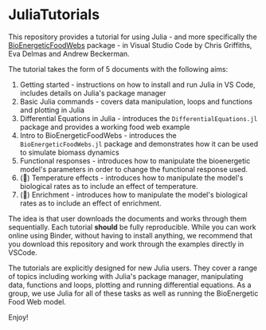 # JuliaTutorials

This repository provides a tutorial for using Julia - and more specifically the [BioEnergeticFoodWebs](https://github.com/PoisotLab/BioEnergeticFoodWebs.jl) package - in Visual Studio Code by Chris Griffiths, Eva Delmas and Andrew Beckerman. 

The tutorial takes the form of 5 documents with the following aims:
  1. Getting started - instructions on how to install and run Julia in VS Code, includes details on Julia's package manager
  2. Basic Julia commands - covers data manipulation, loops and functions and plotting in Julia 
  3. Differential Equations in Julia - introduces the `DifferentialEquations.jl` package and provides a working food web example
  4. Intro to BioEnergeticFoodWebs - introduces the `BioEnergeticFoodWebs.jl` package and demonstrates how it can be used to simulate biomass dynamics 
  5. Functional responses - introduces how to manipulate the bioenergetic model's parameters in order to change the functional response used.
  6. (🚧) Temperature effects - introduces how to manipulate the model's biological rates as to include an effect of temperature.
  7. (🚧) Enrichment - introduces how to manipulate the model's biological rates as to include an effect of enrichment.

The idea is that user downloads the documents and works through them sequentially. Each tutorial **should** be fully reproducible. While you can work online using Binder, without having to install anything, we recommend that you download this repository and work through the examples directly in VSCode.  

The tutorials are explicitly designed for new Julia users. They cover a range of topics including working with Julia's package manager, manipulating data, functions and loops, plotting and running differential equations. As a group, we use Julia for all of these tasks as well as running the BioEnergetic Food Web model. 

Enjoy!